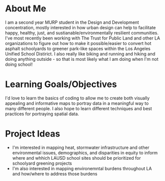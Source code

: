 # About Me
I am a second year MURP student in the Design and Development concentration, mostly interested in how urban design can help to facilitate happy, healthy, just, and sustianable/environmentally resilient communities. I've most recently been working with The Trust for Public Land and other LA organizations to figure out how to make it possible/easier to convert hot asphalt schoolyards to greener park-like spaces within the Los Angeles Unified School Distirict. I also really like biking and running and hiking and doing anything outside - so that is most likely what I am doing when I'm not doing school!

# Learning Goals/Objectives
I'd love to learn the basics of coding to allow me to create both visually appealing and informative maps to portray data in a meaningful way to many different people. I also hope to learn different techniques and best practices for portraying spatial data.

# Project Ideas
* I'm interested in mapping heat, stormwater infrastructure and other environmental issues, demographics, and disparities in equity to inform where and whhich LAUSD school sites should be prioritized for schoolyard greening projects
* I'm also interested in mapping environemntal burdens throughout LA and how/where to address those burdens 
